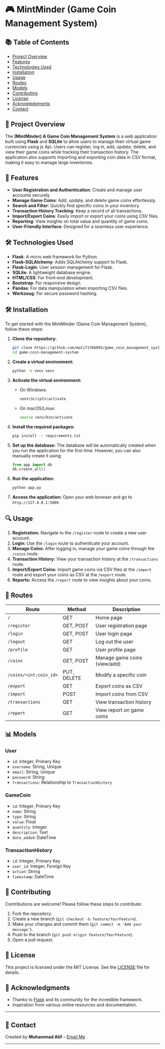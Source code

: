 # 🎮 MintMinder (Game Coin Management System)

## 📚 Table of Contents
- [Project Overview](#project-overview)
- [Features](#features)
- [Technologies Used](#technologies-used)
- [Installation](#installation)
- [Usage](#usage)
- [Routes](#routes)
- [Models](#models)
- [Contributing](#contributing)
- [License](#license)
- [Acknowledgments](#acknowledgments)
- [Contact](#-contact)

## 🚀 Project Overview
The **(MintMinder) A Game Coin Management System** is a web application built using **Flask** and **SQLite** to allow users to manage their virtual game currencies using js Api. Users can register, log in, add, update, delete, and view their game coins while tracking their transaction history. The application also supports importing and exporting coin data in CSV format, making it easy to manage large inventories.

## 🌟 Features
- **User Registration and Authentication**: Create and manage user accounts securely.
- **Manage Game Coins**: Add, update, and delete game coins effortlessly.
- **Search and Filter**: Quickly find specific coins in your inventory.
- **Transaction History Tracking**: Keep a record of all transactions.
- **Import/Export Coins**: Easily import or export your coins using CSV files.
- **Reporting**: View insights on total value and quantity of game coins.
- **User-Friendly Interface**: Designed for a seamless user experience.

## 🛠️ Technologies Used
- **Flask**: A micro web framework for Python.
- **Flask-SQLAlchemy**: Adds SQLAlchemy support to Flask.
- **Flask-Login**: User session management for Flask.
- **SQLite**: A lightweight database engine.
- **HTML/CSS**: For front-end development.
- **Bootstrap**: For responsive design.
- **Pandas**: For data manipulation when importing CSV files.
- **Werkzeug**: For secure password hashing.

## 🛠️ Installation

To get started with the MintMinder (Game Coin Management System), follow these steps:

1. **Clone the repository:**
   ```bash
   git clone https://github.com/matif1766095/game_coin_management_system.git
   cd game-coin-management-system
   ```

2. **Create a virtual environment:**
   ```bash
   python -m venv venv
   ```

3. **Activate the virtual environment:**
   - On Windows:
     ```bash
     venv\Scripts\activate
     ```
   - On macOS/Linux:
     ```bash
     source venv/bin/activate
     ```

4. **Install the required packages:**
   ```bash
   pip install -r requirements.txt
   ```

5. **Set up the database:**
   The database will be automatically created when you run the application for the first time. However, you can also manually create it using:
   ```python
   from app import db
   db.create_all()
   ```

6. **Run the application:**
   ```bash
   python app.py
   ```

7. **Access the application:**
   Open your web browser and go to `http://127.0.0.1:5000`.

## 🔍 Usage
1. **Registration:** Navigate to the `/register` route to create a new user account.
2. **Login:** Use the `/login` route to authenticate your account.
3. **Manage Coins:** After logging in, manage your game coins through the `/coins` route.
4. **Transaction History:** View your transaction history at the `/transactions` route.
5. **Import/Export Coins:** Import game coins via CSV files at the `/import` route and export your coins as CSV at the `/export` route.
6. **Reports:** Access the `/report` route to view insights about your coins.

## 📜 Routes
| Route                  | Method | Description                                        |
|------------------------|--------|----------------------------------------------------|
| `/`                    | GET    | Home page                                         |
| `/register`            | GET, POST | User registration page                         |
| `/login`               | GET, POST | User login page                                 |
| `/logout`              | GET    | Log out the user                                 |
| `/profile`             | GET    | User profile page                                |
| `/coins`               | GET, POST | Manage game coins (view/add)                  |
| `/coins/<int:coin_id>` | PUT, DELETE | Modify a specific coin                        |
| `/export`              | GET    | Export coins as CSV                              |
| `/import`              | POST   | Import coins from CSV                            |
| `/transactions`        | GET    | View transaction history                          |
| `/report`              | GET    | View report on game coins                        |

## 📊 Models
### User
- `id`: Integer, Primary Key
- `username`: String, Unique
- `email`: String, Unique
- `password`: String
- `transactions`: Relationship to `TransactionHistory`

### GameCoin
- `id`: Integer, Primary Key
- `name`: String
- `type`: String
- `value`: Float
- `quantity`: Integer
- `description`: Text
- `date_added`: DateTime

### TransactionHistory
- `id`: Integer, Primary Key
- `user_id`: Integer, Foreign Key
- `action`: String
- `timestamp`: DateTime

## 🤝 Contributing
Contributions are welcome! Please follow these steps to contribute:
1. Fork the repository.
2. Create a new branch (`git checkout -b feature/YourFeature`).
3. Make your changes and commit them (`git commit -m 'Add your message'`).
4. Push to the branch (`git push origin feature/YourFeature`).
5. Open a pull request.

## 📄 License
This project is licensed under the MIT License. See the [LICENSE](LICENSE) file for details.

## 🙏 Acknowledgments
- Thanks to [Flask](https://flask.palletsprojects.com/) and its community for the incredible framework.
- Inspiration from various online resources and documentation.

---

## 💬 Contact
Created by **Muhammad Atif** – [Email Me](mailto:muhammad.atif17660@gmail.com)

---
